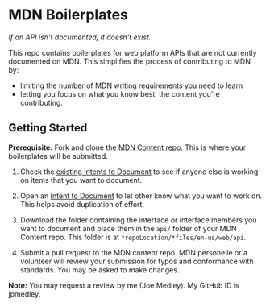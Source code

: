 # MDN Boilerplates

*If an API isn't documented, it doesn't exist.*

This repo contains boilerplates for web platform APIs that are not currently documented on MDN. This simplifies the process of contributing to MDN by:

* limiting the number of MDN writing requirements you need to learn
* letting you focus on what you know best: the content you're contributing.

## Getting Started

**Prerequisite:** Fork and clone the [MDN Content repo](https://github.com/mdn/content). This is where your boilerplates will be submitted.

1. Check the [existing Intents to Document](https://github.com/jpmedley/mdn-boilerplates/labels/Intent%20to%20Document) to see if anyone else is working on items that you want to document.
1. Open an [Intent to Document](https://github.com/jpmedley/mdn-boilerplates/issues/new?assignees=&labels=&template=intent-to-document.md&title=%5BIntent+to+Document%5D+Description+to+Cover+Work+or+a+Spec+Name) to let other know what you want to work on. This helps avoid duplication of effort.
1. Download the folder containing the interface or interface members you want to document and place them in the `api/` folder of your MDN Content repo. This folder is at `*repoLocation/*files/en-us/web/api`.

1. Submit a pull request to the MDN content repo. MDN personelle or a volunteer will review your submission for typos and conformance with standards. You may be asked to make changes.

**Note:** You may request a review by me (Joe Medley). My GitHub ID is jpmedley.
